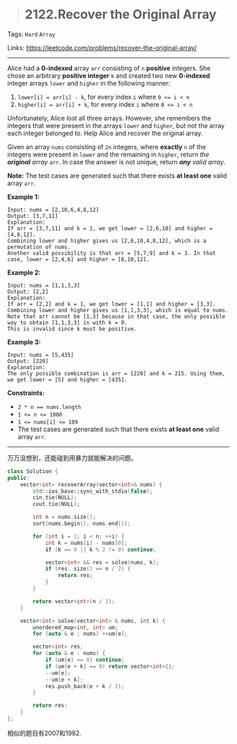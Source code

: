 > # 2122.Recover the Original Array

Tags: `Hard` `Array`

Links: https://leetcode.com/problems/recover-the-original-array/

----

Alice had a **0-indexed** array `arr` consisting of `n` **positive** integers. She chose an arbitrary **positive integer** `k` and created two new **0-indexed** integer arrays `lower` and `higher` in the following manner:

1. `lower[i] = arr[i] - k`, for every index `i` where `0 <= i < n`
2. `higher[i] = arr[i] + k`, for every index `i` where `0 <= i < n`

Unfortunately, Alice lost all three arrays. However, she remembers the integers that were present in the arrays `lower` and `higher`, but not the array each integer belonged to. Help Alice and recover the original array.

Given an array `nums` consisting of `2n` integers, where **exactly** `n` of the integers were present in `lower` and the remaining in `higher`, return *the **original** array* `arr`. In case the answer is not unique, return ***any** valid array*.

**Note:** The test cases are generated such that there exists **at least one** valid array `arr`.

 

**Example 1:**

```
Input: nums = [2,10,6,4,8,12]
Output: [3,7,11]
Explanation:
If arr = [3,7,11] and k = 1, we get lower = [2,6,10] and higher = [4,8,12].
Combining lower and higher gives us [2,6,10,4,8,12], which is a permutation of nums.
Another valid possibility is that arr = [5,7,9] and k = 3. In that case, lower = [2,4,6] and higher = [8,10,12]. 
```

**Example 2:**

```
Input: nums = [1,1,3,3]
Output: [2,2]
Explanation:
If arr = [2,2] and k = 1, we get lower = [1,1] and higher = [3,3].
Combining lower and higher gives us [1,1,3,3], which is equal to nums.
Note that arr cannot be [1,3] because in that case, the only possible way to obtain [1,1,3,3] is with k = 0.
This is invalid since k must be positive.
```

**Example 3:**

```
Input: nums = [5,435]
Output: [220]
Explanation:
The only possible combination is arr = [220] and k = 215. Using them, we get lower = [5] and higher = [435].
```

 

**Constraints:**

- `2 * n == nums.length`
- `1 <= n <= 1000`
- `1 <= nums[i] <= 109`
- The test cases are generated such that there exists **at least one** valid array `arr`.

-----

万万没想到，还能碰到用暴力就能解决的问题。

```c++
class Solution {
public:
    vector<int> recoverArray(vector<int>& nums) {
        std::ios_base::sync_with_stdio(false);
        cin.tie(NULL);
        cout.tie(NULL);

        int n = nums.size();
        sort(nums.begin(), nums.end());

        for (int i = 1; i < n; ++i) {
        	int k = nums[i] - nums[0];
        	if (k == 0 || k % 2 != 0) continue;

        	vector<int> && res = solve(nums, k);
        	if (res. size() == n / 2) {
        		return res;
        	}
        }

        return vector<int>(n / 2);
    }

    vector<int> solve(vector<int> & nums, int k) {
    	unordered_map<int, int> um;
    	for (auto & e : nums) ++um[e];

    	vector<int> res;
    	for (auto & e : nums) {
    		if (um[e] == 0) continue;
    		if (um[e + k] == 0) return vector<int>{};
    		--um[e];
    		--um[e + k];
    		res.push_back(e + k / 2);
    	}

    	return res;
    }
};
```

相似的题目有2007和1982.









